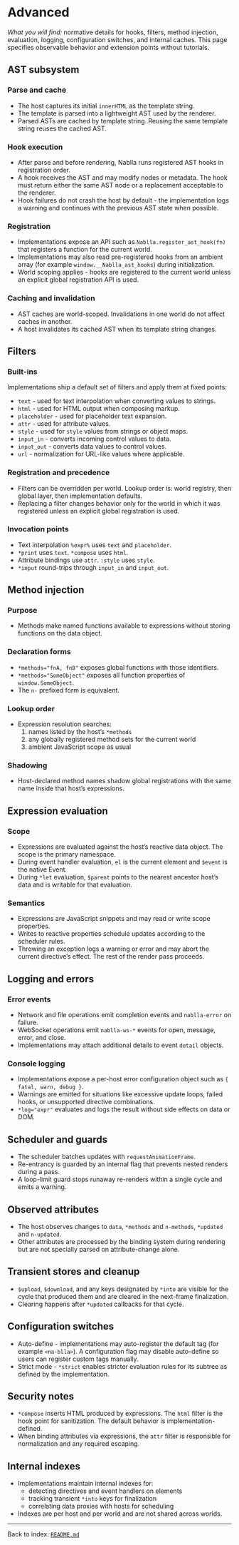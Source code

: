 # Advanced

_What you will find:_ normative details for hooks, filters, method injection, evaluation, logging, configuration switches, and internal caches. This page specifies observable behavior and extension points without tutorials.

## AST subsystem

### Parse and cache
- The host captures its initial `innerHTML` as the template string.
- The template is parsed into a lightweight AST used by the renderer.
- Parsed ASTs are cached by template string. Reusing the same template string reuses the cached AST.

### Hook execution
- After parse and before rendering, Nablla runs registered AST hooks in registration order.
- A hook receives the AST and may modify nodes or metadata. The hook must return either the same AST node or a replacement acceptable to the renderer.
- Hook failures do not crash the host by default - the implementation logs a warning and continues with the previous AST state when possible.

### Registration
- Implementations expose an API such as `Nablla.register_ast_hook(fn)` that registers a function for the current world.
- Implementations may also read pre-registered hooks from an ambient array (for example `window.__Nablla_ast_hooks`) during initialization.
- World scoping applies - hooks are registered to the current world unless an explicit global registration API is used.

### Caching and invalidation
- AST caches are world-scoped. Invalidations in one world do not affect caches in another.
- A host invalidates its cached AST when its template string changes.

## Filters

### Built-ins
Implementations ship a default set of filters and apply them at fixed points:
- `text` - used for text interpolation when converting values to strings.
- `html` - used for HTML output when composing markup.
- `placeholder` - used for placeholder text expansion.
- `attr` - used for attribute values.
- `style` - used for `style` values from strings or object maps.
- `input_in` - converts incoming control values to data.
- `input_out` - converts data values to control values.
- `url` - normalization for URL-like values where applicable.

### Registration and precedence
- Filters can be overridden per world. Lookup order is: world registry, then global layer, then implementation defaults.
- Replacing a filter changes behavior only for the world in which it was registered unless an explicit global registration is used.

### Invocation points
- Text interpolation `%expr%` uses `text` and `placeholder`.
- `*print` uses `text`. `*compose` uses `html`.
- Attribute bindings use `attr`. `:style` uses `style`.
- `*input` round-trips through `input_in` and `input_out`.

## Method injection

### Purpose
- Methods make named functions available to expressions without storing functions on the data object.

### Declaration forms
- `*methods="fnA, fnB"` exposes global functions with those identifiers.
- `*methods="SomeObject"` exposes all function properties of `window.SomeObject`.
- The `n-` prefixed form is equivalent.

### Lookup order
- Expression resolution searches:
  1) names listed by the host’s `*methods`
  2) any globally registered method sets for the current world
  3) ambient JavaScript scope as usual

### Shadowing
- Host-declared method names shadow global registrations with the same name inside that host’s expressions.

## Expression evaluation

### Scope
- Expressions are evaluated against the host’s reactive data object. The scope is the primary namespace.
- During event handler evaluation, `el` is the current element and `$event` is the native Event.
- During `*let` evaluation, `$parent` points to the nearest ancestor host’s data and is writable for that evaluation.

### Semantics
- Expressions are JavaScript snippets and may read or write scope properties.
- Writes to reactive properties schedule updates according to the scheduler rules.
- Throwing an exception logs a warning or error and may abort the current directive’s effect. The rest of the render pass proceeds.

## Logging and errors

### Error events
- Network and file operations emit completion events and `nablla-error` on failure.
- WebSocket operations emit `nablla-ws-*` events for open, message, error, and close.
- Implementations may attach additional details to event `detail` objects.

### Console logging
- Implementations expose a per-host error configuration object such as `{ fatal, warn, debug }`.
- Warnings are emitted for situations like excessive update loops, failed hooks, or unsupported directive combinations.
- `*log="expr"` evaluates and logs the result without side effects on data or DOM.

## Scheduler and guards

- The scheduler batches updates with `requestAnimationFrame`.
- Re-entrancy is guarded by an internal flag that prevents nested renders during a pass.
- A loop-limit guard stops runaway re-renders within a single cycle and emits a warning.

## Observed attributes

- The host observes changes to `data`, `*methods` and `n-methods`, `*updated` and `n-updated`.
- Other attributes are processed by the binding system during rendering but are not specially parsed on attribute-change alone.

## Transient stores and cleanup

- `$upload`, `$download`, and any keys designated by `*into` are visible for the cycle that produced them and are cleared in the next-frame finalization.
- Clearing happens after `*updated` callbacks for that cycle.

## Configuration switches

- Auto-define - implementations may auto-register the default tag (for example `<na-blla>`). A configuration flag may disable auto-define so users can register custom tags manually.
- Strict mode - `*strict` enables stricter evaluation rules for its subtree as defined by the implementation.

## Security notes

- `*compose` inserts HTML produced by expressions. The `html` filter is the hook point for sanitization. The default behavior is implementation-defined.
- When binding attributes via expressions, the `attr` filter is responsible for normalization and any required escaping.

## Internal indexes

- Implementations maintain internal indexes for:
  - detecting directives and event handlers on elements
  - tracking transient `*into` keys for finalization
  - correlating data proxies with hosts for scheduling
- Indexes are per host and per world and are not shared across worlds.

---
Back to index: [`README.md`](./README.md)
